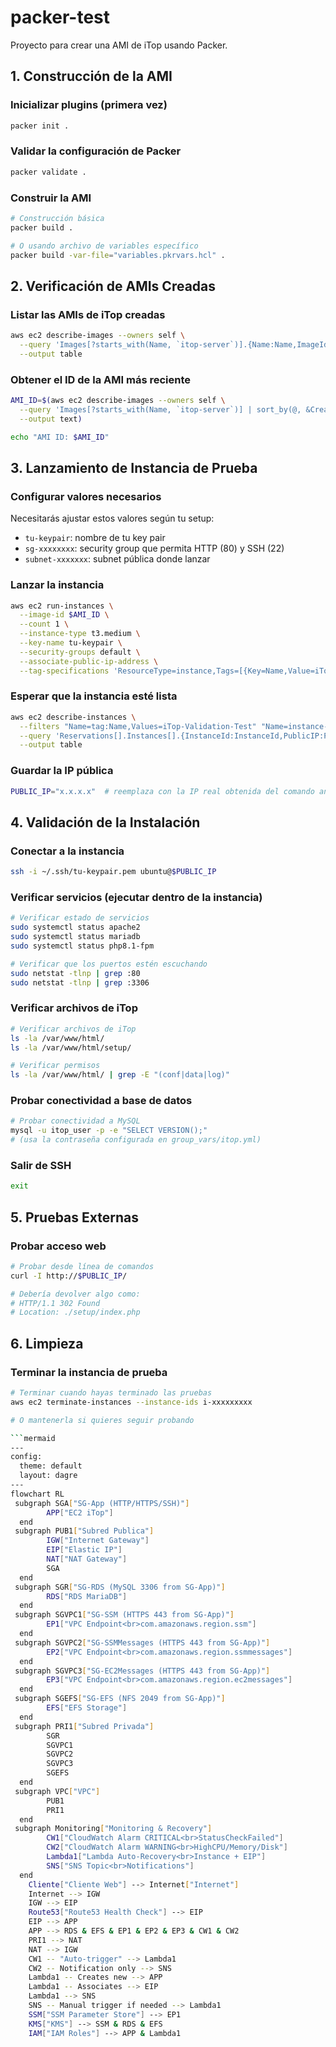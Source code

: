 # packer-test

Proyecto para crear una AMI de iTop usando Packer.

## 1. Construcción de la AMI

### Inicializar plugins (primera vez)
```bash
packer init .
```

### Validar la configuración de Packer
```bash
packer validate .
```


### Construir la AMI
```bash
# Construcción básica
packer build .

# O usando archivo de variables específico
packer build -var-file="variables.pkrvars.hcl" .
```

## 2. Verificación de AMIs Creadas

### Listar las AMIs de iTop creadas
```bash
aws ec2 describe-images --owners self \
  --query 'Images[?starts_with(Name, `itop-server`)].{Name:Name,ImageId:ImageId,CreationDate:CreationDate}' \
  --output table
```

### Obtener el ID de la AMI más reciente
```bash
AMI_ID=$(aws ec2 describe-images --owners self \
  --query 'Images[?starts_with(Name, `itop-server`)] | sort_by(@, &CreationDate) | [-1].ImageId' \
  --output text)

echo "AMI ID: $AMI_ID"
```

## 3. Lanzamiento de Instancia de Prueba

### Configurar valores necesarios
Necesitarás ajustar estos valores según tu setup:
- `tu-keypair`: nombre de tu key pair
- `sg-xxxxxxxx`: security group que permita HTTP (80) y SSH (22)  
- `subnet-xxxxxxx`: subnet pública donde lanzar

### Lanzar la instancia
```bash
aws ec2 run-instances \
  --image-id $AMI_ID \
  --count 1 \
  --instance-type t3.medium \
  --key-name tu-keypair \
  --security-groups default \
  --associate-public-ip-address \
  --tag-specifications 'ResourceType=instance,Tags=[{Key=Name,Value=iTop-Validation-Test}]'
```

### Esperar que la instancia esté lista
```bash
aws ec2 describe-instances \
  --filters "Name=tag:Name,Values=iTop-Validation-Test" "Name=instance-state-name,Values=running" \
  --query 'Reservations[].Instances[].{InstanceId:InstanceId,PublicIP:PublicIpAddress,State:State.Name}' \
  --output table
```

### Guardar la IP pública
```bash
PUBLIC_IP="x.x.x.x"  # reemplaza con la IP real obtenida del comando anterior
```

## 4. Validación de la Instalación

### Conectar a la instancia
```bash
ssh -i ~/.ssh/tu-keypair.pem ubuntu@$PUBLIC_IP
```

### Verificar servicios (ejecutar dentro de la instancia)
```bash
# Verificar estado de servicios
sudo systemctl status apache2
sudo systemctl status mariadb  
sudo systemctl status php8.1-fpm

# Verificar que los puertos estén escuchando
sudo netstat -tlnp | grep :80
sudo netstat -tlnp | grep :3306
```

### Verificar archivos de iTop
```bash
# Verificar archivos de iTop
ls -la /var/www/html/
ls -la /var/www/html/setup/

# Verificar permisos
ls -la /var/www/html/ | grep -E "(conf|data|log)"
```

### Probar conectividad a base de datos
```bash
# Probar conectividad a MySQL
mysql -u itop_user -p -e "SELECT VERSION();"
# (usa la contraseña configurada en group_vars/itop.yml)
```

### Salir de SSH
```bash
exit
```

## 5. Pruebas Externas

### Probar acceso web
```bash
# Probar desde línea de comandos
curl -I http://$PUBLIC_IP/

# Debería devolver algo como:
# HTTP/1.1 302 Found
# Location: ./setup/index.php
```

## 6. Limpieza

### Terminar la instancia de prueba
```bash
# Terminar cuando hayas terminado las pruebas
aws ec2 terminate-instances --instance-ids i-xxxxxxxxx

# O mantenerla si quieres seguir probando

```mermaid
---
config:
  theme: default
  layout: dagre
---
flowchart RL
 subgraph SGA["SG-App (HTTP/HTTPS/SSH)"]
        APP["EC2 iTop"]
  end
 subgraph PUB1["Subred Publica"]
        IGW["Internet Gateway"]
        EIP["Elastic IP"]
        NAT["NAT Gateway"]
        SGA
  end
 subgraph SGR["SG-RDS (MySQL 3306 from SG-App)"]
        RDS["RDS MariaDB"]
  end
 subgraph SGVPC1["SG-SSM (HTTPS 443 from SG-App)"]
        EP1["VPC Endpoint<br>com.amazonaws.region.ssm"]
  end
 subgraph SGVPC2["SG-SSMMessages (HTTPS 443 from SG-App)"]
        EP2["VPC Endpoint<br>com.amazonaws.region.ssmmessages"]
  end
 subgraph SGVPC3["SG-EC2Messages (HTTPS 443 from SG-App)"]
        EP3["VPC Endpoint<br>com.amazonaws.region.ec2messages"]
  end
 subgraph SGEFS["SG-EFS (NFS 2049 from SG-App)"]
        EFS["EFS Storage"]
  end
 subgraph PRI1["Subred Privada"]
        SGR
        SGVPC1
        SGVPC2
        SGVPC3
        SGEFS
  end
 subgraph VPC["VPC"]
        PUB1
        PRI1
  end
 subgraph Monitoring["Monitoring & Recovery"]
        CW1["CloudWatch Alarm CRITICAL<br>StatusCheckFailed"]
        CW2["CloudWatch Alarm WARNING<br>HighCPU/Memory/Disk"]
        Lambda1["Lambda Auto-Recovery<br>Instance + EIP"]
        SNS["SNS Topic<br>Notifications"]
  end
    Cliente["Cliente Web"] --> Internet["Internet"]
    Internet --> IGW
    IGW --> EIP
    Route53["Route53 Health Check"] --> EIP
    EIP --> APP
    APP --> RDS & EFS & EP1 & EP2 & EP3 & CW1 & CW2
    PRI1 --> NAT
    NAT --> IGW
    CW1 -- "Auto-trigger" --> Lambda1
    CW2 -- Notification only --> SNS
    Lambda1 -- Creates new --> APP
    Lambda1 -- Associates --> EIP
    Lambda1 --> SNS
    SNS -- Manual trigger if needed --> Lambda1
    SSM["SSM Parameter Store"] --> EP1
    KMS["KMS"] --> SSM & RDS & EFS
    IAM["IAM Roles"] --> APP & Lambda1

```
```
